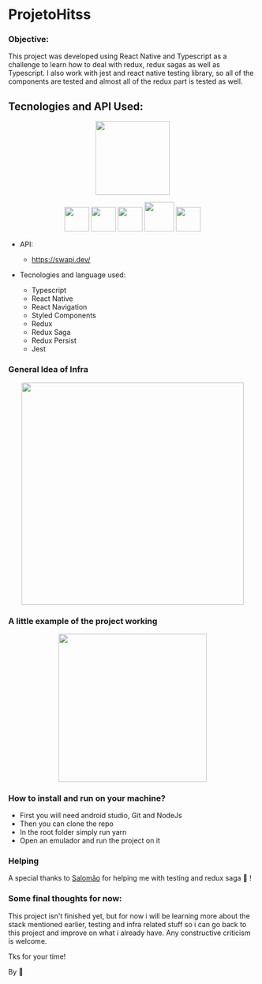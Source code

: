 # ProjetoHitss

### Objective: 
This project was developed using React Native and Typescript as a challenge to learn how to deal with redux, redux sagas as well as Typescript. I also work with jest and react native testing library, so all of the components are tested and almost all of the redux part is tested as well.

## Tecnologies and API Used:

<p align="center">
<img src="https://user-images.githubusercontent.com/76003107/136184970-2f86a26d-f7d5-4539-91d8-3e2208bdd730.png" width="150px" />
</p>
<p align="center">
<img src="https://cdn.jsdelivr.net/gh/devicons/devicon/icons/typescript/typescript-original.svg"  width="50px" />
<img src="https://cdn.jsdelivr.net/gh/devicons/devicon/icons/redux/redux-original.svg" width="50px" />
<img src="https://cdn.jsdelivr.net/gh/devicons/devicon/icons/jest/jest-plain.svg" width="50px" />
<img src="https://user-images.githubusercontent.com/76003107/136183827-36dc03ae-d0d7-43af-8495-20b9e31a38d7.png" width="60px" />
<img src="https://user-images.githubusercontent.com/76003107/136184025-0bf26d30-da38-4e00-9837-f02171ac8b64.png" width="50px" />
</p>

- API:
  - https://swapi.dev/

- Tecnologies and language used: 
  - Typescript
  - React Native
  - React Navigation
  - Styled Components
  - Redux
  - Redux Saga
  - Redux Persist
  - Jest

### General Idea of Infra

<p align="center">
 <img src="https://user-images.githubusercontent.com/76003107/135733221-65621edd-b9ab-4ba2-b27c-ba37569b6355.jpeg" width="450px" />
</p>

### A little example of the project working

<p align="center">
<img src="https://user-images.githubusercontent.com/76003107/136227991-4f2b7539-9ead-4494-a648-95bb6c0268dc.gif"  width="300px" />
</p>

### How to install and run on your machine?

- First you will need android studio, Git and NodeJs
- Then you can clone the repo
- In the root folder simply run yarn
- Open an emulador and run the project on it

### Helping

A special thanks to [Salomão](https://github.com/salomaoluiz) for helping me with testing and redux saga :raised_hands:	!

### Some final thoughts for now:

This project isn't finished yet, but for now i will be learning more about the stack mentioned earlier, testing and infra related stuff so i can go back to this project and improve on what i already have. Any constructive criticism is welcome. 

Tks for your time!

By :call_me_hand:
